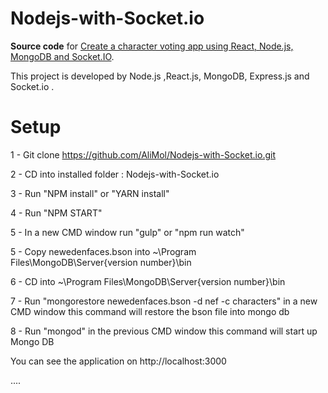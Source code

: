 # Nodejs-with-Socket.io

**Source code** for [
Create a character voting app using React, Node.js, MongoDB and Socket.IO]().

This project is developed by Node.js ,React.js, MongoDB, Express.js and Socket.io .

# Setup

1 - Git clone https://github.com/AliMol/Nodejs-with-Socket.io.git

2 - CD into installed folder : Nodejs-with-Socket.io

3 - Run "NPM install" or "YARN install"

4 - Run "NPM START"

5 - In a new CMD window run "gulp" or "npm run watch"

5 - Copy newedenfaces.bson into ~\Program Files\MongoDB\Server\{version number}\bin

6 - CD into ~\Program Files\MongoDB\Server\{version number}\bin

7 - Run "mongorestore newedenfaces.bson -d nef -c characters" in a new CMD window
this command will restore the bson file into mongo db

8 - Run "mongod" in the previous CMD window
this command will start up Mongo DB

You can see the application on http://localhost:3000

....
